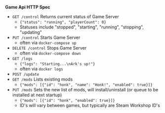 
**Game Api HTTP Spec**

* `GET /control`
Returns current status of Game Server
    * `{"status": "running", "playerCount": 0}`
    * Statuses include "stopped", "starting", "running", "stopping", "updating"
* `PUT /control`
Starts Game Server
    * often via `docker-compose up`
* `DELETE /control`
Stops Game Server
    * often via `docker-compose down`
* `GET /logs`
    * `{"logs": "Starting...\nArk's up!"}`
    * often via `docker logs`
* `POST /update`
* `GET /mods`
Lists existing mods
    * `{"mods": [{"id": "honk", "name": "Honk!", "enabled": true}]}`
* `PUT /mods`
Sets the new list of mods, will install/uninstall (or queue to be installed at next startup)
    * `{"mods": [{"id": "honk", "enabled": true}]}`
    * ID's will vary between games, but typically are Steam Workshop ID's
